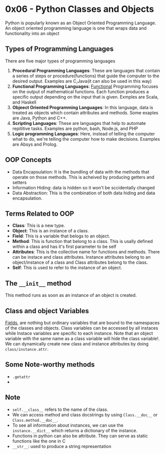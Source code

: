 # 0x06 - Python Classes and Objects
Python is popularly known as an Object Oriented Programming Language. An object oriented programming language is one that wraps data and functionality into an object

## Types of Programming Languages
There are five major types of programming languages
1. **Procedural Programming Languages**: These are languages that contain a series of steps or procedure(functions) that guide the computer to the desired output. Examples are C,Java(it can also be used in this way)
2. **Functional Programming Languages**: [Functional](https://www.tutorialspoint.com/functional_programming/functional_programming_introduction.htm) Programming focuses on the output of mathematical functions. Each function produces a specific output depending on the input that is given. Exmples are Scala, and Haskell
3. **Objeect Oriented Programming Languages**: In this language, data is treated as objects which contain attributes and methods. Some exaples are Java, Python and C++.
4. **Scripting Languages**: These are languages that help to automate repititive tasks. Examples are python, bash, Node.js, and PHP
5. **Logic programming Languages**: Here, instead of telling the computer what to do, we're telling the computer how to make decisions. Examples are Absys and Prolog.

## OOP Concepts
* Data Encapsulation: It is the bundling of data with the methods that operate on those methods. This is acheived by producing getters and setters
* Information Hiding: data is hidden so it won't be sccidentally changed
* Data Abstraction: This is the combination of both data hiding and data encapsulation.
## Terms Related to OOP
* **Class**: This is a new type.
* **Object**: This is an instance of a class.
* **Field**: This is a variable that belogs to an object.
* **Method**: This is function that belong to a class. This is usally defined within a class and has it's first parameter to be self
* **Attributes**: This is the collective name for functions and methods. There can be instace and class attributes. Instance attributes belong to an object/instance of a class and Class attributes belong to the class.
* **Self**: This is used to refer to the instance of an object.

## The `__init__` method
This method runs as soon as an instance of an object is created.

## Class and object Variables
[Fields](https://python.swaroopch.com/oop.html), are nothing but ordinary variables that are bound to the namespaces of the classes and objects. Class variables can be accessed by all instaces while Instace variables are specific to each instance. Note that an object variable with the same name as a class variable will hide the class variable!. We can dynamically create new class and instance attributes by doing `class/instance.attr`.  
## Some Note-worthy methods
* `.getattr`
* 
## Note
* `self.__class__` refers to the name of the class.
* We can access method and class docstrings by using `Class.__doc__` or `Class.method.__doc__`.
* To see all information about instances, we can use the `instance.__dict__` which returns a dictionary of the instance.
* Functions in python can also be attribute. They can serve as static functions like the one in C
* `__str__`: used to produce a string representation
